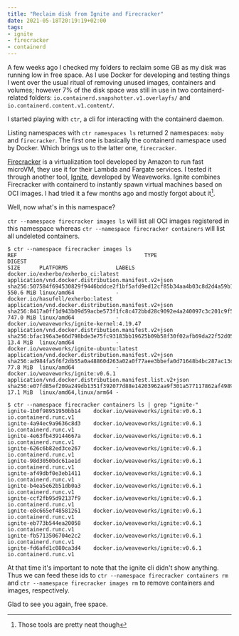 ```yaml
---
title: "Reclaim disk from Ignite and Firecracker"
date: 2021-05-18T20:19:19+02:00
tags:
- ignite
- firecracker
- containerd
---
```


A few weeks ago I checked my folders to reclaim some GB as my disk was running
low in free space. As I use Docker for developing and testing things I went over
the usual ritual of removing unused images, containers and volumes; however 7%
of the disk space was still in use in two containerd-related folders:
`io.containerd.snapshotter.v1.overlayfs/` and
`io.containerd.content.v1.content/`.

I started playing with `ctr`, a cli for interacting with the containerd daemon.

Listing namespaces with `ctr namespaces ls` returned 2 namespaces: `moby`
and `firecracker`. The first one is basically the containerd namespace used by Docker.
Which brings us to the latter one, `firecracker`.

[Firecracker][1] is a virtualization tool developed by Amazon to run fast microVM,
they use it for their Lambda and Fargate services. I tested it through another
tool, [Ignite][2], developed by Weaveworks. Ignite combines Firecracker with
containerd to instantly spawn virtual machines based on OCI images. I had tried
it a few months ago and mostly forgot about it[^1].

Well, now what's in this namespace?

`ctr --namespace firecracker images ls` will list all OCI images registered in
this namespace whereas `ctr --namespace firecracker containers` will list all
undeleted containers.

```
$ ctr --namespace firecracker images ls
REF                                        TYPE                                                      DIGEST                                                                  SIZE      PLATFORMS               LABELS
docker.io/exherbo/exherbo_ci:latest        application/vnd.docker.distribution.manifest.v2+json      sha256:507584f694530829f9446bddce2f1bf5afd9ed12cf85b34aa4b03c8d2d4a59b1 550.6 MiB linux/amd64             -
docker.io/hasufell/exherbo:latest          application/vnd.docker.distribution.manifest.v2+json      sha256:8417a0ff1d943b09d59acbe573f1fc8c472bbd28c9092e4a240097c3c201c9f5 747.0 MiB linux/amd64             -
docker.io/weaveworks/ignite-kernel:4.19.47 application/vnd.docker.distribution.manifest.v2+json      sha256:bfac196a3e66d798bde3e75fc93183bb19625b09b58f30f02afb69da22f52d05 13.4 MiB  linux/amd64             -
docker.io/weaveworks/ignite-ubuntu:latest  application/vnd.docker.distribution.manifest.v2+json      sha256:ad984fa5f6f2db55a0a48860d263a02a0f77aee3bbefa0d71648b4bc287ac13c 77.8 MiB  linux/amd64             -
docker.io/weaveworks/ignite:v0.6.1         application/vnd.docker.distribution.manifest.list.v2+json sha256:e07fd85ef209a249db1351f392077d88e14203962aa9f301a577117862af4989 17.1 MiB  linux/amd64,linux/arm64 -
```

```
$ ctr --namespace firecracker containers ls | grep "ignite-"
ignite-1b0f98951950bb14    docker.io/weaveworks/ignite:v0.6.1    io.containerd.runc.v1
ignite-4a94ec9a9636c8d3    docker.io/weaveworks/ignite:v0.6.1    io.containerd.runc.v1
ignite-4e63fb439144667a    docker.io/weaveworks/ignite:v0.6.1    io.containerd.runc.v1
ignite-626c6b82ed3ce267    docker.io/weaveworks/ignite:v0.6.1    io.containerd.runc.v1
ignite-98d3050bdc61ae1d    docker.io/weaveworks/ignite:v0.6.1    io.containerd.runc.v1
ignite-af49dbf0e3eb1411    docker.io/weaveworks/ignite:v0.6.1    io.containerd.runc.v1
ignite-b4ea5e62b51db0a3    docker.io/weaveworks/ignite:v0.6.1    io.containerd.runc.v1
ignite-ccf2fb95d92137f9    docker.io/weaveworks/ignite:v0.6.1    io.containerd.runc.v1
ignite-e8c665ef48581261    docker.io/weaveworks/ignite:v0.6.1    io.containerd.runc.v1
ignite-eb773b544ea20058    docker.io/weaveworks/ignite:v0.6.1    io.containerd.runc.v1
ignite-fb5713506704e2c2    docker.io/weaveworks/ignite:v0.6.1    io.containerd.runc.v1
ignite-fd6afd1c080ca3d4    docker.io/weaveworks/ignite:v0.6.1    io.containerd.runc.v1
```

At that time it's important to note that the ignite cli didn't show anything.
Thus we can feed these ids to `ctr --namespace firecracker containers rm` and
`ctr --namespace firecracker images rm` to remove containers and images,
respectively.

Glad to see you again, free space.

[1]: https://github.com/firecracker-microvm/firecracker/
[2]: https://github.com/weaveworks/ignite

[^1]: Those tools are pretty neat though
